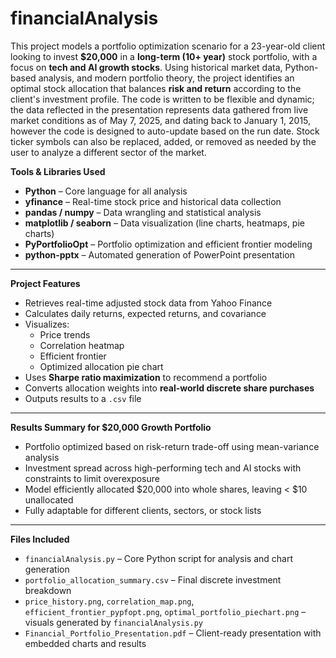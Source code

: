 # financialAnalysis

This project models a portfolio optimization scenario for a 23-year-old client looking to invest **$20,000** in a **long-term (10+ year)** stock portfolio, with a focus on **tech and AI growth stocks**. Using historical market data, Python-based analysis, and modern portfolio theory, the project identifies an optimal stock allocation that balances **risk and return** according to the client's investment profile. The code is written to be flexible and dynamic; the data reflected in the presentation represents data gathered from live market conditions as of May 7, 2025, and dating back to January 1, 2015, however the code is designed to auto-update based on the run date. Stock ticker symbols can also be replaced, added, or removed as needed by the user to analyze a different sector of the market. 

**Tools & Libraries Used**
- **Python** – Core language for all analysis
- **yfinance** – Real-time stock price and historical data collection
- **pandas / numpy** – Data wrangling and statistical analysis
- **matplotlib / seaborn** – Data visualization (line charts, heatmaps, pie charts)
- **PyPortfolioOpt** – Portfolio optimization and efficient frontier modeling
- **python-pptx** – Automated generation of PowerPoint presentation

---

**Project Features**

- Retrieves real-time adjusted stock data from Yahoo Finance
- Calculates daily returns, expected returns, and covariance
- Visualizes:
  - Price trends
  - Correlation heatmap
  - Efficient frontier
  - Optimized allocation pie chart
- Uses **Sharpe ratio maximization** to recommend a portfolio
- Converts allocation weights into **real-world discrete share purchases**
- Outputs results to a `.csv` file

---

**Results Summary for $20,000 Growth Portfolio**

- Portfolio optimized based on risk-return trade-off using mean-variance analysis
- Investment spread across high-performing tech and AI stocks with constraints to limit overexposure
- Model efficiently allocated $20,000 into whole shares, leaving < $10 unallocated
- Fully adaptable for different clients, sectors, or stock lists

---

**Files Included**

- `financialAnalysis.py` – Core Python script for analysis and chart generation
- `portfolio_allocation_summary.csv` – Final discrete investment breakdown
- `price_history.png`, `correlation_map.png`, `efficient_frontier_pypfopt.png`, `optimal_portfolio_piechart.png` – visuals generated by `financialAnalysis.py`
- `Financial_Portfolio_Presentation.pdf` – Client-ready presentation with embedded charts and results

